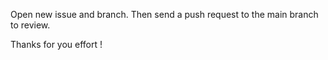 Open new issue and branch. Then send a push request to the main branch to review.

Thanks for you effort !
